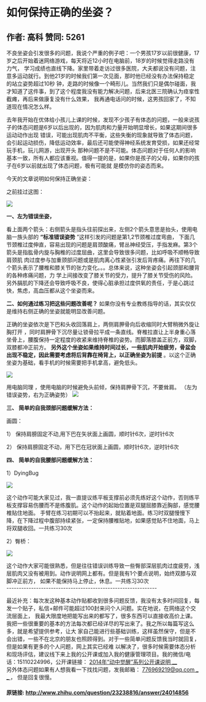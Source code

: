 # 如何保持正确的坐姿？
## 作者: 高科  赞同: 5261
不良坐姿会引发很多的问题，我说个严重的例子吧：一个男孩17岁以前很健康，17岁之后开始着迷网络游戏，每天将近12小时在电脑前，18岁的时候觉得走路没有力气，
学习成绩也直线下降。家里带着走访过很多医院，大夫都说没有问题，注意多运动就行。到他21岁的时候我们第一次见面，那时他已经没有办法保持稳定的站立姿势超过10秒
钟，走路的时候像一个畸形儿。当然我们只是偶尔碰面，我才知道了这件事，到了这个程度我没有能力解决问题，后来北医三院确认为痉挛性截瘫，再后来做康复没有什么效果，
我再通电话问的时候，这男孩回家了，不知道现在情况怎么样。  

去年我开始在优体给小孩儿上课的时候，发现不少孩子有体态的问题，一般来说孩子的体态问题是6岁以后出现的，因为肌肉和力量开始明显增长，如果这期间很多运动动作出现
错误，可能出现肌肉不平衡，这些失衡的现象就导致了体态问题，会引起运动损伤，降低运动效率，最后还可能使得神经系统发育受损，如果还经常玩手机，玩儿网游，出现开头
那种问题不是不可能。体态问题对于任何人的影响基本一致，所有人都应该重视。值得一提的是，如果你是孩子的父母，如果你的孩子在6岁以前就出现了体态问题，极有可能就
是模仿你的姿态而来。

今天的文章说明如何保持正确坐姿：

之前挂过这图：

![](http://pic3.zhimg.com/58d95ef8cd760fbd31b85982f7e6791e_b.jpg)

  
**一、左为错误坐姿，**

看上面两个箭头：右侧箭头是指头往前探出来，左侧2个箭头意思是抬头，使用电脑一族头部的 **“标准错误姿势** ”这样引发的问题是第1,2节颈椎过度弯曲，
下面几节颈椎过度伸直，容易出现的问题是肩颈酸痛，臂丛神经受压，手指发麻。第3个箭头是指肱骨内旋与胸椎的过度屈曲，这里会导致很多问题，比如呼吸不顺畅导致肩颈肌
肉过度参与加重颈部问题或是肌肉离心性紧张引发后背疼痛。再往下的几个箭头表示了腰椎和膝关节的张力变化。。。总体来说，这种坐姿会引起颈部和腰背的各种疼痛问题，力
学上间接改变了膝关节的受力，提升了膝关节受伤的风险。另外膈肌的下降还会导致呼吸不良，使得心脏承担过度供氧的责任，于是心跳过快，焦虑，高血压都从这个坐姿而来。

**二、如何通过练习把这些问题改善呢？** 如果你没有专业教练指导的话，其实仅仅是维持右侧正确的坐姿就能明显改善问题。 

正确的坐姿依次是下巴和头收回落肩上，两侧肩胛骨向后收缩同时大臂稍微外旋让胸打开
，同时肩胛骨下沉尽量让锁骨拉平成一条直线。脊椎拉直让上半身重心落坐骨上，腰腹保持一定程度的收紧来维持脊椎的姿势。而脚落膝盖正前方，双脚，双膝都冲正前方。
**另外这个坐姿如果维持时间过长，一些肌肉开始疲劳，骨盆会出现不稳定，因此需要考虑将后背靠在椅背上，以正确坐姿为前提**
。以这个正确坐姿为基础，看手机的时候需要把手机拿高，避免低头。

![](http://pic3.zhimg.com/adfde4f857e630b04a677d365096b196_b.jpg)

 用电脑同理
，使用电脑的时候避免头前倾，保持肩胛骨下沉，不要耸肩。 （左为错误姿势，右为正确姿势）
![](http://pic3.zhimg.com/2e6ed83b020164cd3859b35e08f615ae_b.jpg)



**三、** **简单的自我颈部问题缓解方法：**

画圆：

1） 保持肩膀固定不动,用下巴在矢状面上画圆，顺时针6次，逆时针6次

2） 保持肩膀固定不动，用下巴在冠状面上画圆，顺时针6次，逆时针6次

**四、** **简单的自我腰部问题缓解方法：**

1）DyingBug

![](http://pic1.zhimg.com/38cf7a5637591f47def7574b4b2f4a48_b.jpg)

  

这个动作可能大家见过，我一直提议练平板支撑前必须先练好这个动作，否则练平板支撑容易伤腰而不是练腹肌。这个动作的起始位置是双腿屈膝靠近胸部，感觉腰椎贴住地面。
手臂在练习初期可以不抬起来，就贴着地面。练习时双腿慢慢下降，在下降过程中腹部持续紧张，一定保持腰椎贴地，如果感觉贴不住地面，马上将双腿收回。一共练习30次

2）臀桥：

![](http://pic1.zhimg.com/3b3f6f29f3a5db0b5551cf24411c4638_b.jpg)

  
这个动作大家可能很熟悉，但是往往错误训练导致一些臀部深层肌肉过度疲劳，浅层肌肉又没有被用到。动作说明网上都有。但是我有1个要点说明，始终双膝与双脚冲正前方，
如果不能保持马上停止，休息。一共练习30次  
\-------------------------------------------------------------

最近补充：每次发这种基本动作贴都收到很多问题反馈，我没有太多时间回复，每发一个贴子，私信+邮件可能超过100封来问个人问题。实在地说，在网络这个交流层面上，
我最大限度地把能写出来的都写了，很多东西可以直接收高价上课。我把一些很重要的基本的方法每次都已经详尽的写出来了。我之所以每篇写这么多，就是希望提供参考，让大
家自己能进行些基础训练，这样虽然保守，但是不会出错，一些不在北京的朋友也照顾得到。对于一些简单问题反馈我当时就回复，但是如果有更多的个人问题，网上其实已经难
以解决了，很多时候需要体态分析和现场评估，建议线下来上我的公开课或加入我的健康管理项目。我的微信/电话：15110224996，公开课链接： [
2014年“动中觉醒”系列公开课说明 __ ](http://blog.sina.com.cn/s/blog_8a4810b50101jhpu.html)  
另外体态问题如果有人想我看一下找找问题，发我邮箱： [ 776969219@qq.com _ _ ](mailto:776969219@qq.com) ，
但是回复很慢。

#### 原链接: http://www.zhihu.com/question/23238816/answer/24014856